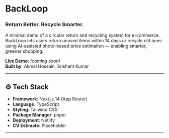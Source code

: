 # BackLoop
### Return Better. Recycle Smarter.

A minimal demo of a circular return and recycling system for e-commerce. BackLoop lets users return unused items within 14 days or recycle old ones using AI-assisted photo-based price estimation — enabling smarter, greener shopping.

**Live Demo**: _(coming soon)_  
**Built by**: Akmal Hossain, Srishant Kumar

---

## ⚙️ Tech Stack

- **Framework**: Next.js 14 (App Router)
- **Language**: TypeScript
- **Styling**: Tailwind CSS
- **Package Manager**: pnpm
- **Deployment**: Netlify
- **CV Estimate**: Placeholder 

---
